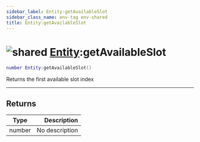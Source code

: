 ```yaml
---
sidebar_label: Entity:getAvailableSlot
sidebar_class_name: env-tag env-shared
title: Entity:getAvailableSlot
---
```


# <img src='/img/wiki/shared.png' alt='shared' data-tag='env-tag' /> [Entity](../entity/README.md):getAvailableSlot

```lua
number Entity:getAvailableSlot()
```

Returns the first available slot index<br/>

-----------------
## Returns

| Type   | Description |
| ------ | ----------: |
| number | No description |
